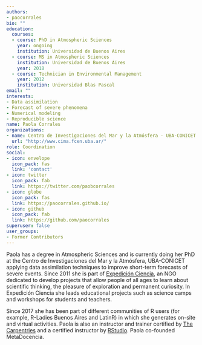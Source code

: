 ```yaml
---
authors:
- paocorrales
bio: ""
education:
  courses:
  - course: PhD in Atmospheric Sciences
    year: ongoing
    institution: Universidad de Buenos Aires
  - course: MS in Atmospheric Sciences
    institution: Universidad de Buenos Aires
    year: 2018
  - course: Technician in Environmental Management
    year: 2012
    institution: Universidad Blas Pascal
email: ""
interests:
- Data assimilation
- Forecast of severe phenomena
- Numerical modeling
- Reproducible science
name: Paola Corrales
organizations:
- name: Centro de Investigaciones del Mar y la Atmósfera - UBA-CONICET
  url: "http://www.cima.fcen.uba.ar/"
role: Coordination
social:
- icon: envelope
  icon_pack: fas
  link: 'contact'
- icon: twitter
  icon_pack: fab
  link: https://twitter.com/paobcorrales
- icon: globe
  icon_pack: fas
  link: https://paocorrales.github.io/
- icon: github
  icon_pack: fab
  link: https://github.com/paocorrales
superuser: false
user_groups:
- Former Contributors
---
```


Paola has a degree in Atmospheric Sciences and is currently doing her PhD at the Centro de Investigaciones del Mar y la Atmósfera, UBA-CONICET applying data assimilation techniques to improve short-term forecasts of severe events. Since 2011 she is part of [Expedición Ciencia](http://expedicionciencia.org.ar/), an NGO dedicated to develop projects that allow people of all ages to learn about scientific thinking, the pleasure of exploration and permanent curiosity. In Expedición Ciencia she leads educational projects such as science camps and workshops for students and teachers.

Since 2017 she has been part of different communities of R users  (for example, R-Ladies Buenos Aires and LatinR) in which she generates on-site and virtual activities. Paola is also an instructor and trainer certified by [The Carpentries](https://carpentries.org/) and a certified instructor by [RStudio](https://education.rstudio.com/trainers/people/corrales+paola/). Paola co-founded MetaDocencia.


